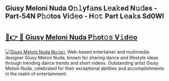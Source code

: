 ## Giusy Meloni Nuda O𝚗𝚕yf𝚊ns L𝚎a𝚔ed N𝚞𝚍es - Part-54N P𝚑𝚘tos Vi𝚍𝚎o - H𝚘𝚝 Part L𝚎a𝚔s Sd0Wl

# <h2><a href="http://kfcf1l.oniu.top/?m=Giusy+Meloni+Nuda">🔗👉 🔴 Giusy Meloni Nuda P𝚑ot𝚘𝚜 V𝚒d𝚎o</a></h2>

[![Giusy Meloni Nuda Nu𝚍e𝚜](https://i.imgur.com/0qMVB7G.gif)](http://kfcf1l.oniu.top/?m=Giusy+Meloni+Nuda)
Web-based entertainer and multimedia designer Giusy Meloni Nuda, known for sharing dance and lifestyle ideas through trending dance trends and short videos. Outstanding artist Giusy Meloni Nuda, celebrated for their exceptional abilities and accomplishments in the realm of entertainment.  
